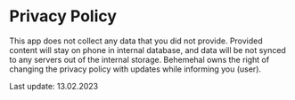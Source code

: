 # Privacy Policy

This app does not collect any data that you did not provide. Provided content will stay on phone in internal database, and data will be not synced to any servers out of the internal storage. Behemehal owns the right of changing the privacy policy with updates while informing you (user).

Last update: 13.02.2023